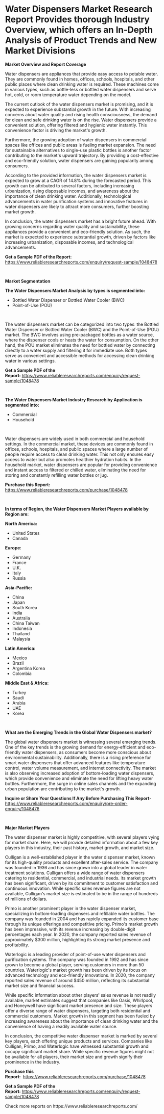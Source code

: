 <p><h1>Water Dispensers Market Research Report Provides thorough Industry Overview, which offers an In-Depth Analysis of Product Trends and New Market Divisions</h1></p><p><strong>Market Overview and Report Coverage</strong></p>
<p><p>Water dispensers are appliances that provide easy access to potable water. They are commonly found in homes, offices, schools, hospitals, and other public places where clean drinking water is required. These machines come in various types, such as bottle-less or bottled water dispensers and serve hot, cold, or room temperature water depending on the model.</p><p>The current outlook of the water dispensers market is promising, and it is expected to experience substantial growth in the future. With increasing concerns about water quality and rising health consciousness, the demand for clean and safe drinking water is on the rise. Water dispensers provide a convenient solution, offering filtered and hygienic water instantly. This convenience factor is driving the market's growth.</p><p>Furthermore, the growing adoption of water dispensers in commercial spaces like offices and public areas is fueling market expansion. The need for sustainable alternatives to single-use plastic bottles is another factor contributing to the market's upward trajectory. By providing a cost-effective and eco-friendly solution, water dispensers are gaining popularity among consumers.</p><p>According to the provided information, the water dispensers market is expected to grow at a CAGR of 14.8% during the forecasted period. This growth can be attributed to several factors, including increasing urbanization, rising disposable incomes, and awareness about the importance of clean drinking water. Additionally, technological advancements in water purification systems and innovative features in water dispensers are likely to attract more consumers, further boosting market growth.</p><p>In conclusion, the water dispensers market has a bright future ahead. With growing concerns regarding water quality and sustainability, these appliances provide a convenient and eco-friendly solution. As such, the market is expected to experience substantial growth, driven by factors like increasing urbanization, disposable incomes, and technological advancements.</p></p>
<p><strong>Get a Sample PDF of the Report:</strong> <a href="https://www.reliableresearchreports.com/enquiry/request-sample/1048478">https://www.reliableresearchreports.com/enquiry/request-sample/1048478</a></p>
<p>&nbsp;</p>
<p><strong>Market Segmentation</strong></p>
<p><strong>The Water Dispensers Market Analysis by types is segmented into:</strong></p>
<p><ul><li>Bottled Water Dispenser or Bottled Water Cooler (BWC)</li><li>Point-of-Use (POU)</li></ul></p>
<p>&nbsp;</p>
<p><p>The water dispensers market can be categorized into two types: the Bottled Water Dispenser or Bottled Water Cooler (BWC) and the Point-of-Use (POU) market. The BWC involves using pre-packaged bottles as a water source, where the dispenser cools or heats the water for consumption. On the other hand, the POU market eliminates the need for bottled water by connecting directly to a water supply and filtering it for immediate use. Both types serve as convenient and accessible methods for accessing clean drinking water in various settings.</p></p>
<p><strong>Get a Sample PDF of the Report:</strong>&nbsp;<a href="https://www.reliableresearchreports.com/enquiry/request-sample/1048478">https://www.reliableresearchreports.com/enquiry/request-sample/1048478</a></p>
<p>&nbsp;</p>
<p><strong>The Water Dispensers Market Industry Research by Application is segmented into:</strong></p>
<p><ul><li>Commercial</li><li>Household</li></ul></p>
<p>&nbsp;</p>
<p><p>Water dispensers are widely used in both commercial and household settings. In the commercial market, these devices are commonly found in offices, schools, hospitals, and public spaces where a large number of people require access to clean drinking water. This not only ensures easy access to water but also promotes healthier hydration habits. In the household market, water dispensers are popular for providing convenience and instant access to filtered or chilled water, eliminating the need for storing and constantly refilling water bottles or jug.</p></p>
<p><strong>Purchase this Report:</strong>&nbsp; <a href="https://www.reliableresearchreports.com/purchase/1048478">https://www.reliableresearchreports.com/purchase/1048478</a></p>
<p>&nbsp;</p>
<p><strong>In terms of Region, the Water Dispensers Market Players available by Region are:</strong></p>
<p>
    <p> <strong> North America: </strong>
        <ul>
            <li>United States</li>
            <li>Canada</li>
        </ul>
        </p> 
    <p> <strong> Europe: </strong>
        <ul>
            <li>Germany</li>
            <li>France</li>
            <li>U.K.</li>
            <li>Italy</li>
            <li>Russia</li>
        </ul>
        </p> 
    <p> <strong> Asia-Pacific: </strong>
        <ul>
            <li>China</li>
            <li>Japan</li>
            <li>South Korea</li>
            <li>India</li>
            <li>Australia</li>
            <li>China Taiwan</li>
            <li>Indonesia</li>
            <li>Thailand</li>
            <li>Malaysia</li>
        </ul>
        </p> 
    <p> <strong> Latin America: </strong>
        <ul>
            <li>Mexico</li>
            <li>Brazil</li>
            <li>Argentina Korea</li>
            <li>Colombia</li>
        </ul>
        </p> 
    <p> <strong> Middle East & Africa: </strong>
        <ul>
            <li>Turkey</li>
            <li>Saudi</li>
            <li>Arabia</li>
            <li>UAE</li>
            <li>Korea</li>
        </ul>
    </p>
    </p>
<p>&nbsp;</p>
<p><strong>What are the Emerging Trends in the Global Water Dispensers market?</strong></p>
<p><p>The global water dispensers market is witnessing several emerging trends. One of the key trends is the growing demand for energy-efficient and eco-friendly water dispensers, as consumers become more conscious about environmental sustainability. Additionally, there is a rising preference for smart water dispensers that offer advanced features like temperature control, water volume measurement, and internet connectivity. The market is also observing increased adoption of bottom-loading water dispensers, which provide convenience and eliminate the need for lifting heavy water bottles. Furthermore, the surge in online sales channels and the expanding urban population are contributing to the market's growth.</p></p>
<p><strong>Inquire or Share Your Questions If Any Before Purchasing This Report</strong>- <a href="https://www.reliableresearchreports.com/enquiry/pre-order-enquiry/1048478">https://www.reliableresearchreports.com/enquiry/pre-order-enquiry/1048478</a></p>
<p>&nbsp;</p>
<p><strong>Major Market Players</strong></p>
<p><p>The water dispenser market is highly competitive, with several players vying for market share. Here, we will provide detailed information about a few key players in this industry, their past history, market growth, and market size.</p><p>Culligan is a well-established player in the water dispenser market, known for its high-quality products and excellent after-sales service. The company was founded in 1936 and has since grown into a global leader in water treatment solutions. Culligan offers a wide range of water dispensers catering to residential, commercial, and industrial needs. Its market growth has been significant, driven by its commitment to customer satisfaction and continuous innovation. While specific sales revenue figures are not available, Culligan's market size is estimated to be in the range of hundreds of millions of dollars.</p><p>Primo is another prominent player in the water dispenser market, specializing in bottom-loading dispensers and refillable water bottles. The company was founded in 2004 and has rapidly expanded its customer base through its unique offerings and competitive pricing. Primo's market growth has been impressive, with its revenue increasing by double-digit percentages each year. In 2020, the company reported sales revenue of approximately $300 million, highlighting its strong market presence and profitability.</p><p>Waterlogic is a leading provider of point-of-use water dispensers and purification systems. The company was founded in 1992 and has since grown to become a global player, serving customers in more than 50 countries. Waterlogic's market growth has been driven by its focus on advanced technology and eco-friendly innovations. In 2020, the company reported sales revenue of around $450 million, reflecting its substantial market size and financial success.</p><p>While specific information about other players' sales revenue is not readily available, market estimates suggest that companies like Oasis, Whirlpool, and Honeywell have significant market presence and size. These players offer a diverse range of water dispensers, targeting both residential and commercial customers. Market growth in this segment has been fueled by increasing awareness about the importance of clean drinking water and the convenience of having a readily available water source.</p><p>In conclusion, the competitive water dispenser market is marked by several key players, each offering unique products and services. Companies like Culligan, Primo, and Waterlogic have witnessed substantial growth and occupy significant market share. While specific revenue figures might not be available for all players, their market size and growth signify their prominence in the industry.</p></p>
<p><strong>Purchase this Report:</strong>&nbsp;&nbsp;<a href="https://www.reliableresearchreports.com/purchase/1048478">https://www.reliableresearchreports.com/purchase/1048478</a></p>
<p></p>
<p><strong>Get a Sample PDF of the Report:</strong>&nbsp;<a href="https://www.reliableresearchreports.com/enquiry/request-sample/1048478">https://www.reliableresearchreports.com/enquiry/request-sample/1048478</a></p>
<p>Check more reports on https://www.reliableresearchreports.com/</p>